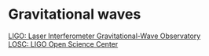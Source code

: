 # Gravitational waves

[LIGO: Laser Interferometer Gravitational-Wave Observatory](http://www.ligo.org/)  
[LOSC: LIGO Open Science Center](https://losc.ligo.org/events/GW150914/)
